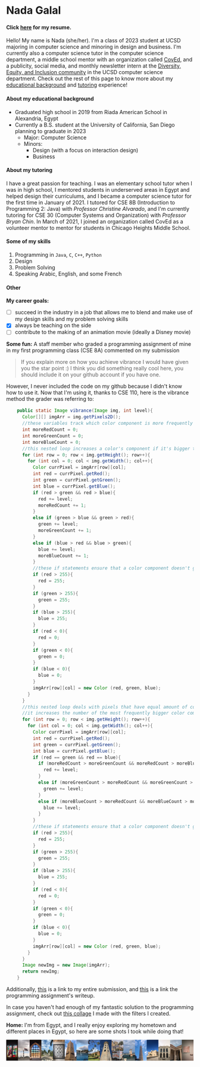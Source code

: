 # Nada Galal
#### Click [here](https://drive.google.com/file/d/1tbphR8kmyYPuSg8CLP7bACFbI2jLU9XA/view?usp=sharing "Nada's resume") for my resume.

Hello! My name is Nada (she/her). I'm a class of 2023 student at UCSD majoring in computer science and minoring in design and business. I'm currently also a computer science tutor in the computer science department, a middle school mentor with an organization called [CovEd](coved.org "CovEd website"), and a publicity, social media, and monthly newsletter intern at the [Diversity, Equity, and Inclusion community](https://cse.ucsd.edu/diversity_equity_inclusion "DEI community website") in the UCSD computer science department. Check out the rest of this page to know more about my [educational background](https://github.com/nadagehad01/110/blob/main/index.md#about-my-educational-background "educational background") and [tutoring](https://github.com/nadagehad01/110/blob/main/index.md#about-my-tutoring "tutoring") experience!

#### About my educational background
* Graduated high school in 2019 from Riada American School in Alexandria, Egypt
* Currently a B.S. student at the University of California, San Diego planning to graduate in 2023
  * Major: Computer Science
  * Minors:
    * Design (with a focus on interaction design)
    * Business


#### About my tutoring
I have a great passion for teaching. I was an elementary school tutor when I was in high school, I mentored students in underserved areas in Egypt and helped design their curriculums, and I became a computer science tutor for the first time in January of 2021. I tutored for CSE 8B (Introduction to Programming 2: Java) with _Professor Christine Alvarado_, and I'm currently tutoring for CSE 30 (Computer Systems and Organization) with _Professor Bryan Chin_. In March of 2021, I joined an organization called CovEd as a volunteer mentor to mentor for students in Chicago Heights Middle School.

#### Some of my skills
1. Programming in `Java`, `C`, `C++`, `Python`
2. Design
3. Problem Solving
4. Speaking Arabic, English, and some French

#### Other
__My career goals:__
* [ ] succeed in the industry in a job that allows me to blend and make use of my design skills and my problem solving skills
* [x] always be teaching on the side
* [ ] contribute to the making of an animation movie (ideally a Disney movie)

**Some fun:**
A staff member who graded a programming assignment of mine in my first programming class (CSE 8A) commented on my submission
> If you explain more on how you achieve vibrance I would have given you the star point :) I think you did something really cool here, you should include it on your github account if you have one.

However, I never included the code on my github because I didn't know how to use it. Now that I'm using it, thanks to CSE 110, here is the vibrance method the grader was referring to:
```Java
    public static Image vibrance(Image img, int level){
      Color[][] imgArr = img.getPixels2D();
      //these variables track which color component is more frequently bigger in the array of colors
      int moreRedCount = 0;
      int moreGreenCount = 0;
      int moreBlueCount = 0;
      //this nested loop increases a color's component if it's bigger than the other 2 components in every pixel
      for (int row = 0; row < img.getHeight(); row++){
        for (int col = 0; col < img.getWidth(); col++){
          Color currPixel = imgArr[row][col];
          int red = currPixel.getRed();
          int green = currPixel.getGreen();
          int blue = currPixel.getBlue();
          if (red > green && red > blue){
            red += level;
            moreRedCount += 1;
          }
          else if (green > blue && green > red){
            green += level;
            moreGreenCount += 1;
          }
          else if (blue > red && blue > green){
            blue += level;
            moreBlueCount += 1;
          }
          //these if statements ensure that a color component doesn't go out of bound
          if (red > 255){
            red = 255;
          }
          if (green > 255){
            green = 255;
          }
          if (blue > 255){
            blue = 255;
          }
          if (red < 0){
            red = 0;
          }
          if (green < 0){
            green = 0;
          }
          if (blue < 0){
            blue = 0;
          }
          imgArr[row][col] = new Color (red, green, blue);
        }
      }
      //this nested loop deals with pixels that have equal amount of color in every component
      //it increases the number of the most frequently bigger color component in white/gray/black pixels
      for (int row = 0; row < img.getHeight(); row++){
        for (int col = 0; col < img.getWidth(); col++){
          Color currPixel = imgArr[row][col];
          int red = currPixel.getRed();
          int green = currPixel.getGreen();
          int blue = currPixel.getBlue();
          if (red == green && red == blue){
            if (moreRedCount > moreGreenCount && moreRedCount > moreBlueCount){
              red += level;
            }
            else if (moreGreenCount > moreRedCount && moreGreenCount > moreBlueCount){
              green += level;
            }
            else if (moreBlueCount > moreRedCount && moreBlueCount > moreGreenCount){
              blue += level;
            }
          }
          //these if statements ensure that a color component doesn't go out of bound
          if (red > 255){
            red = 255;
          }
          if (green > 255){
            green = 255;
          }
          if (blue > 255){
            blue = 255;
          }
          if (red < 0){
            red = 0;
          }
          if (green < 0){
            green = 0;
          }
          if (blue < 0){
            blue = 0;
          }
          imgArr[row][col] = new Color (red, green, blue);
        }
      }
      Image newImg = new Image(imgArr);
      return newImg;
    }
```
Additionally, [this]( "submission") is a link to my entire submission, and [this](https://www.google.com/url?q=https://drive.google.com/open?id%3D1oP2t_aYbAYIl2k-xlZwsUkywcfBjFfg9nJETNeFUV1o&sa=D&source=editors&ust=1617553838112000&usg=AFQjCNE9IXNU88hMVBn8f-tf8OGvTp8jLQ "writeup") is a link the programming assignment's writeup.

In case you haven't had enough of my fantastic solution to the programming assignment, check out [this collage](/fantastic.jpg "collage") I made with the filters I created.

__Home:__
I'm from Egypt, and I really enjoy exploring my hometown and different places in Egypt, so here are some shots I took while doing that!

![egy](egy.png "the shots")




